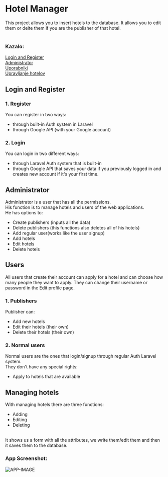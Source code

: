 # Hotel Manager
This project allows you to insert hotels to the database. It allows you to edit them or delte them if you are the publisher of that hotel. 
<br><br>
### Kazalo:
[Login and Register](#login-and-register)<br>
[Administrator](#administrator)<br>
[Uporabniki](#uporabniki)<br>
[Upravljanje hotelov](#upravljanje-hotelov)<br>
## Login and Register
### 1. Register
You can register in two ways:<br>
- through built-in Auth system in Laravel
- through Google API (with your Google account)
### 2. Login
You can login in two different ways:<br>
- through Laravel Auth system that is built-in
- through Google API that saves your data if you previously logged in and creates new account if it's your first time. 

## Administrator
Administrator is a user that has all the permissions.<br>
His function is to manage hotels and users of the web applications.<br>
He has options to:<br>
- Create publishers (inputs all the data)
- Delete publishers (this functions also deletes all of his hotels)
- Add regular user(works like the user signup)
- Add hotels
- Edit hotels
- Delete hotels

## Users
All users that create their account can apply for a hotel and can choose how many people they want to apply. They can change their username or password in the Edit profile page.
### 1. Publishers
Publisher can:<br>
- Add new hotels
- Edit their hotels (their own)
- Delete their hotels (their own)
### 2. Normal users
Normal users are the ones that login/signup through regular Auth Laravel system.<br>
They don't have any special rights:<br>
- Apply to hotels that are available

## Managing hotels
With managing hotels there are three functions:
- Adding
- Editing
- Deleting
<br>
It shows us a form with all the attributes, we write them/edit them and then it saves them to the database. <br>

### App Screenshot:

![APP-IMAGE](https://raw.aristovnik.com/images/laravelhotel.png)
